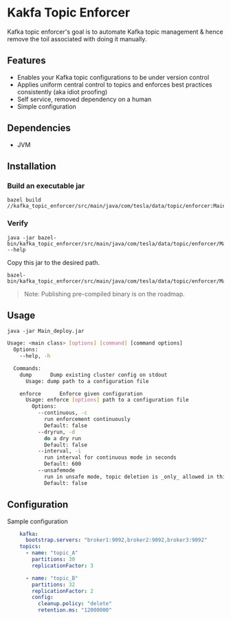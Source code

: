 # Kakfa Topic Enforcer

Kafka topic enforcer's goal is to automate Kafka topic management & hence remove the toil associated with doing it manually.

## Features

* Enables your Kafka topic configurations to be under version control
* Applies uniform central control to topics and enforces best practices consistently (aka idiot proofing) 
* Self service, removed dependency on a human
* Simple configuration

## Dependencies

* JVM 

## Installation

### Build an executable jar

```
bazel build //kafka_topic_enforcer/src/main/java/com/tesla/data/topic/enforcer:Main_deploy.jar
```

### Verify

```
java -jar bazel-bin/kafka_topic_enforcer/src/main/java/com/tesla/data/topic/enforcer/Main_deploy.jar --help
```

Copy this jar to the desired path.

```
bazel-bin/kafka_topic_enforcer/src/main/java/com/tesla/data/topic/enforcer/Main_deploy.jar
```

> Note: Publishing pre-compiled binary is on the roadmap.

## Usage

`java -jar Main_deploy.jar`

```bash
Usage: <main class> [options] [command] [command options]
  Options:
    --help, -h

  Commands:
    dump      Dump existing cluster config on stdout
      Usage: dump path to a configuration file

    enforce      Enforce given configuration
      Usage: enforce [options] path to a configuration file
        Options:
          --continuous, -c
            run enforcement continuously
            Default: false
          --dryrun, -d
            do a dry run
            Default: false
          --interval, -i
            run interval for continuous mode in seconds
            Default: 600
          --unsafemode
            run in unsafe mode, topic deletion is _only_ allowed in this mode
            Default: false
```

## Configuration

Sample configuration

```yaml
    kafka:
      bootstrap.servers: "broker1:9092,broker2:9092,broker3:9092"
    topics:
      - name: "topic_A"
        partitions: 30
        replicationFactor: 3

      - name: "topic_B"
        partitions: 32
        replicationFactor: 2
        config:
          cleanup.policy: "delete"
          retention.ms: "12000000"
```
